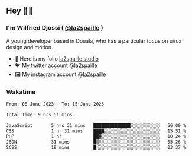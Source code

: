 ## Hey 👋🏾
### I'm Wilfried Djossi ( <a href="https://twitter.com/la2spaille/" target="_blank">@la2spaille</a> )
A young developer based in Douala, who has a particular focus on ui/ux design and motion.

- 🎨 Here is my folio [la2spaille.studio](https://la2spaille.studio/)
- 🐦 My twitter account [@la2spaille](https://twitter.com/la2spaille/)
- 🖼 My instagram account [@la2spaille](https://www.instagram.com/la2spaille/)

### Wakatime
<!--START_SECTION:waka-->

```txt
From: 08 June 2023 - To: 15 June 2023

Total Time: 9 hrs 51 mins

JavaScript       5 hrs 31 mins   ██████████████░░░░░░░░░░░   56.00 %
CSS              1 hr 31 mins    ████░░░░░░░░░░░░░░░░░░░░░   15.51 %
PHP              1 hr            ██▓░░░░░░░░░░░░░░░░░░░░░░   10.24 %
JSON             31 mins         █▒░░░░░░░░░░░░░░░░░░░░░░░   05.26 %
SCSS             19 mins         █░░░░░░░░░░░░░░░░░░░░░░░░   03.37 %
```

<!--END_SECTION:waka-->
<!--
**la2spaille/la2spaille** is a ✨ _special_ ✨ repository because its `README.md` (this file) appears on your GitHub profile.

Here are some ideas to get you started:

- 🔭 I’m currently working on ...
- 🌱 I’m currently learning ...
- 👯 I’m looking to collaborate on ...
- 🤔 I’m looking for help with ...
- 💬 Ask me about ...
- 📫 How to reach me: ...
- 😄 Pronouns: ...
- ⚡ Fun fact: ...
-->
